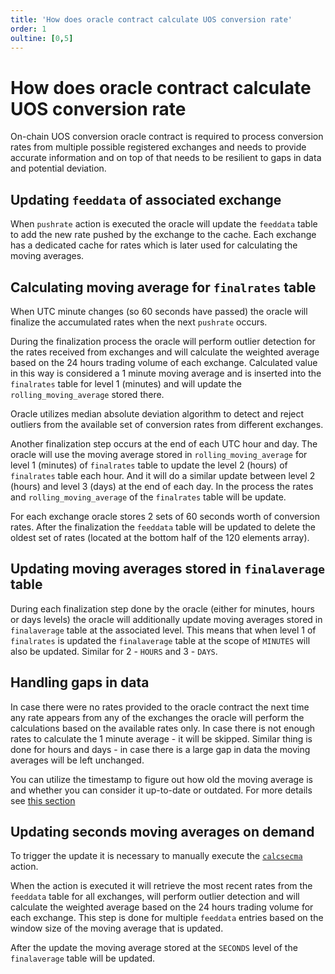 ```yaml
---
title: 'How does oracle contract calculate UOS conversion rate'
order: 1
oultine: [0,5]
---
```


# How does oracle contract calculate UOS conversion rate

On-chain UOS conversion oracle contract is required to process conversion rates from multiple possible registered exchanges and needs to provide accurate information and on top of that needs to be resilient to gaps in data and potential deviation.

## Updating `feeddata` of associated exchange

When `pushrate` action is executed the oracle will update the `feeddata` table to add the new rate pushed by the exchange to the cache. Each exchange has a dedicated cache for rates which is later used for calculating the moving averages.

## Calculating moving average for `finalrates` table

When UTC minute changes (so 60 seconds have passed) the oracle will finalize the accumulated rates when the next `pushrate` occurs.

During the finalization process the oracle will perform outlier detection for the rates received from exchanges and will calculate the weighted average based on the 24 hours trading volume of each exchange. Calculated value in this way is considered a 1 minute moving average and is inserted into the `finalrates` table for level 1 (minutes) and will update the `rolling_moving_average` stored there.

Oracle utilizes median absolute deviation algorithm to detect and reject outliers from the available set of conversion rates from different exchanges.

Another finalization step occurs at the end of each UTC hour and day. The oracle will use the moving average stored in `rolling_moving_average` for level 1 (minutes) of `finalrates` table to update the level 2 (hours) of `finalrates` table each hour. And it will do a similar update between level 2 (hours) and level 3 (days) at the end of each day. In the process the rates and `rolling_moving_average` of the `finalrates` table will be update.

For each exchange oracle stores 2 sets of 60 seconds worth of conversion rates. After the finalization the `feeddata` table will be updated to delete the oldest set of rates (located at the bottom half of the 120 elements array).

## Updating moving averages stored in `finalaverage` table

During each finalization step done by the oracle (either for minutes, hours or days levels) the oracle will additionally update moving averages stored in `finalaverage` table at the associated level. This means that when level 1 of `finalrates` is updated the `finalaverage` table at the scope of `MINUTES` will also be updated. Similar for 2 - `HOURS` and 3 - `DAYS`.

## Handling gaps in data

In case there were no rates provided to the oracle contract the next time any rate appears from any of the exchanges the oracle will perform the calculations based on the available rates only. In case there is not enough rates to calculate the 1 minute average - it will be skipped. Similar thing is done for hours and days - in case there is a large gap in data the moving averages will be left unchanged.

You can utilize the timestamp to figure out how old the moving average is and whether you can consider it up-to-date or outdated. For more details see [this section](../../../tutorials/oracle/how-to-validate-and-refresh-moving-average.md#when-the-moving-average-can-be-considered-valid)

## Updating seconds moving averages on demand

To trigger the update it is necessary to manually execute the [`calcsecma`](./oracle-actions/calcsecma.md) action.

When the action is executed it will retrieve the most recent rates from the `feeddata` table for all exchanges, will perform outlier detection and will calculate the weighted average based on the 24 hours trading volume for each exchange. This step is done for multiple `feeddata` entries based on the window size of the moving average that is updated.

After the update the moving average stored at the `SECONDS` level of the `finalaverage` table will be updated.